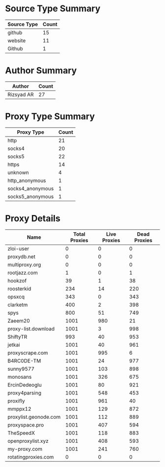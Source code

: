 # Source Type Summary

| Source Type | Count |
|-------------|-------|
| github | 15 |
| website | 11 |
| Github | 1 |


# Author Summary

| Author | Count |
|--------|-------|
| Rizsyad AR | 27 |


# Proxy Type Summary

| Proxy Type | Count |
|------------|-------|
| http | 21 |
| socks4 | 20 |
| socks5 | 22 |
| https | 14 |
| unknown | 4 |
| http_anonymous | 1 |
| socks4_anonymous | 1 |
| socks5_anonymous | 1 |


# Proxy Details

| Name | Total Proxies | Live Proxies | Dead Proxies |
|------|---------------|--------------|---------------|
| zloi-user | 0 | 0 | 0 |
| proxydb.net | 0 | 0 | 0 |
| multiproxy.org | 0 | 0 | 0 |
| rootjazz.com | 1 | 0 | 1 |
| hookzof | 39 | 1 | 38 |
| roosterkid | 234 | 14 | 220 |
| opsxcq | 343 | 0 | 343 |
| clarketm | 400 | 2 | 398 |
| spys | 800 | 51 | 749 |
| Zaeem20 | 1001 | 980 | 21 |
| proxy-list.download | 1001 | 3 | 998 |
| ShiftyTR | 993 | 40 | 953 |
| jetkai | 1001 | 40 | 961 |
| proxyscrape.com | 1001 | 995 | 6 |
| B4RC0DE-TM | 1001 | 24 | 977 |
| sunny9577 | 1001 | 103 | 898 |
| monosans | 1001 | 326 | 675 |
| ErcinDedeoglu | 1001 | 80 | 921 |
| proxy4parsing | 1001 | 548 | 453 |
| proxifly | 1001 | 961 | 40 |
| mmppx12 | 1001 | 129 | 872 |
| proxylist.geonode.com | 1001 | 112 | 889 |
| proxyspace.pro | 1001 | 407 | 594 |
| TheSpeedX | 1001 | 118 | 883 |
| openproxylist.xyz | 1001 | 408 | 593 |
| my-proxy.com | 1001 | 241 | 760 |
| rotatingproxies.com | 0 | 0 | 0 |
